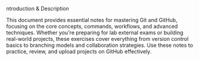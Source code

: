 ntroduction & Description

This document provides essential notes for mastering Git and GitHub, focusing on the core concepts, commands, workflows, and advanced techniques. Whether you're preparing for lab external exams or building real-world projects, these exercises cover everything from version control basics to branching models and collaboration strategies. Use these notes to practice, review, and upload projects on GitHub effectively.
